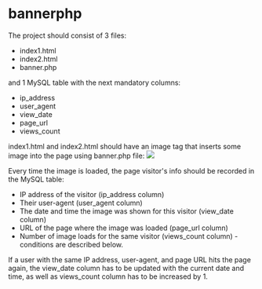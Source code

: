 # bannerphp
<p>The project should consist of 3 files:
<ul>
<li>index1.html</li>
<li>index2.html</li>
<li>banner.php</li>
</ul>
and 1 MySQL table with the next mandatory columns:
<ul>
<li>ip_address</li>
<li>user_agent</li>
<li>view_date</li>
<li>page_url</li>
<li>views_count</li>
</ul>
</p>
<p>index1.html and index2.html should have an image tag that inserts some image into the page using banner.php file: <img src="banner.php">
</p>
<p>
Every time the image is loaded, the page visitor's info should be recorded in the MySQL table:
<ul>
<li>IP address of the visitor (ip_address column)</li>
<li>Their user-agent (user_agent column)</li>
<li>The date and time the image was shown for this visitor (view_date column)</li>
<li>URL of the page where the image was loaded (page_url column)</li>
<li>Number of image loads for the same visitor (views_count column) - conditions are described below.</li>
</ul>
</p>
<p>If a user with the same IP address, user-agent, and page URL hits the page again, the view_date column has to be updated with the current date and time, as well as views_count column has to be increased by 1.
<p>
